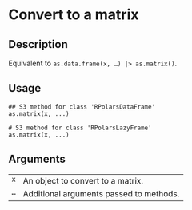 

# Convert to a matrix

## Description

Equivalent to <code>as.data.frame(x, …) |\> as.matrix()</code>.

## Usage

<pre><code class='language-R'>## S3 method for class 'RPolarsDataFrame'
as.matrix(x, ...)

# S3 method for class 'RPolarsLazyFrame'
as.matrix(x, ...)
</code></pre>

## Arguments

<table>
<tr>
<td style="white-space: nowrap; font-family: monospace; vertical-align: top">
<code id="as.matrix.RPolarsDataFrame_:_x">x</code>
</td>
<td>
An object to convert to a matrix.
</td>
</tr>
<tr>
<td style="white-space: nowrap; font-family: monospace; vertical-align: top">
<code id="as.matrix.RPolarsDataFrame_:_...">…</code>
</td>
<td>
Additional arguments passed to methods.
</td>
</tr>
</table>
